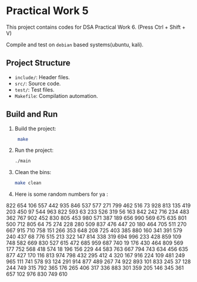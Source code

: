 # Practical Work 5

This project contains codes for DSA Practical Work 6. (Press Ctrl + Shift + V)


Compile and test on `debian` based systems(ubuntu, kali).


## Project Structure
- `include/`: Header files.
- `src/`: Source code.
- `test/`: Test files.
- `Makefile`: Compilation automation.

## Build and Run
1. Build the project:

   ```bash
    make
    ```

2. Run the project:

    ```bash
    ./main
    ```
3. Clean the bins:

    ```bash
    make clean
    ```

4. Here is some random numbers for ya :

822 654 106 557 442 935 846 537 577 271 799 462 516 73 928 813 135 419 203 450 97 544 963 822 593 63 233 526 319 56 163 842 242 716 234 483 362 767 902 452 830 805 453 980 571 387 189 656 990 569 675 635 801 500 712 805 64 75 274 228 280 509 837 476 447 20 180 464 705 511 270 667 915 710 758 151 266 353 648 208 725 403 385 880 160 341 391 579 240 437 68 776 515 213 322 147 814 338 319 694 996 233 428 859 109 748 582 669 830 527 615 472 685 959 687 740 19 176 430 464 809 569 177 752 568 418 574 18 196 156 229 44 583 763 667 794 743 634 456 635 877 427 170 116 813 974 798 432 295 412 4 320 167 916 224 109 481 249 965 111 741 578 93 124 291 914 877 489 267 74 922 893 101 833 245 37 128 244 749 315 792 365 176 265 406 317 336 883 301 359 205 146 345 361 657 102 976 830 749 610